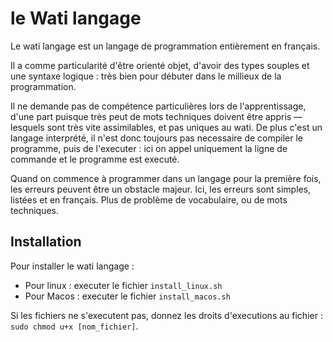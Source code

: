 # le Wati langage
Le wati langage est un langage de programmation entièrement en français.

Il a comme particularité d'être orienté objet, d'avoir des types souples et une syntaxe logique : très bien pour débuter dans le millieux de la programmation.

Il ne demande pas de compétence particulières lors de l'apprentissage, d'une part puisque très peut de mots techniques doivent être appris — lesquels sont très vite assimilables, et pas uniques au wati. De plus c'est un langage interprété, il n'est donc toujours pas necessaire de compiler le programme, puis de l'executer : ici on appel uniquement la ligne de commande et le programme est executé.

Quand on commence à programmer dans un langage pour la première fois, les erreurs peuvent être un obstacle majeur. Ici, les erreurs sont simples, listées et en français. Plus de problème de vocabulaire, ou de mots techniques.


## Installation
Pour installer le wati langage : 
- Pour linux : executer le fichier `install_linux.sh`
- Pour Macos : executer le fichier `install_macos.sh`

Si les fichiers ne s'executent pas, donnez les droits d'executions au fichier : `sudo chmod u+x [nom_fichier]`.